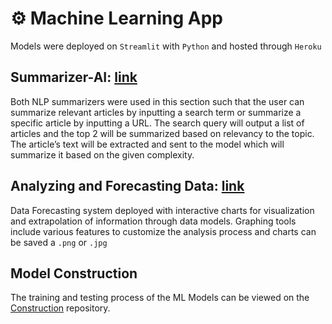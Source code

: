 # ⚙ Machine Learning App
Models were deployed on `Streamlit` with `Python` and hosted through `Heroku` 
## Summarizer-AI: [link](https://diplomatica-nlp.herokuapp.com/)
Both NLP summarizers were used in this section such that the user can summarize relevant articles by inputting a search term or summarize a specific article by inputting a URL. The search query will output a list of articles and the top 2 will be summarized based on relevancy to the topic. The article’s text will be extracted and sent to the model which will summarize it based on the given complexity. 
## Analyzing and Forecasting Data: [link](https://diplomatica-analyze.herokuapp.com/)
Data Forecasting system deployed with interactive charts for visualization and extrapolation of information through data models. Graphing tools include various features to customize the analysis process and charts can be saved a `.png` or `.jpg`
## Model Construction
The training and testing process of the ML Models can be viewed on the [Construction](https://github.com/Diplomatica-HTN/ML-Foundation) repository.
